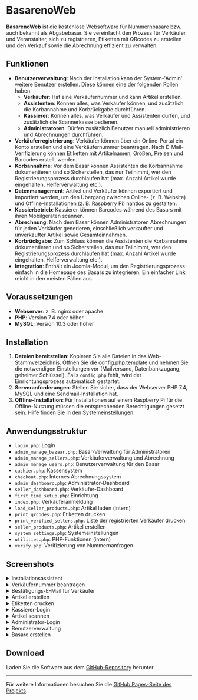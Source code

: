 # BasarenoWeb

**BasarenoWeb** ist die kostenlose Websoftware für Nummernbasare bzw. auch bekannt als Abgabebasar. Sie vereinfacht den Prozess für Verkäufer und Veranstalter, sich zu registrieren, Etiketten mit QRcodes zu erstellen und den Verkauf sowie die Abrechnung effizient zu verwalten.

## Funktionen

- **Benutzerverwaltung**: Nach der Installation kann der System-'Admin' weitere Benutzer erstellen. Diese können eine der folgenden Rollen haben:
  - **Verkäufer**: Hat eine Verkäufernummer und kann Artikel erstellen.
  - **Assistenten**: Können alles, was Verkäufer können, und zusätzlich die Korbannahme und Korbrückgabe durchführen.
  - **Kassierer**: Können alles, was Verkäufer und Assistenten dürfen, und zusätzlich die Scannerkasse bedienen.
  - **Administratoren**: Dürfen zusätzlich Benutzer manuell administrieren und Abrechnungen durchführen.
- **Verkäuferregistrierung**: Verkäufer können über ein Online-Portal ein Konto erstellen und eine Verkäufernummer beantragen. Nach E-Mail-Verifizierung können Etiketten mit Artikelnamen, Größen, Preisen und Barcodes erstellt werden.
- **Korbannahme**: Vor dem Basar können Assistenten die Korbannahme dokumentieren und so Sicherstellen, das nur Teilnimmt, wer den Registrierungsprozess durchlaufen hat (max. Anzahl Artikel wurde eingehalten, Helferverwaltung etc.).
- **Datenmanagement**: Artikel und Verkäufer können exportiert und importiert werden, um den Übergang zwischen Online- (z. B. Website) und Offline-Installationen (z. B. Raspberry Pi) nahtlos zu gestalten.
- **Kassierbetrieb**: Kassierer können Barcodes während des Basars mit ihren Mobilgeräten scannen.
- **Abrechnung**: Nach dem Basar können Administratoren Abrechnungen für jeden Verkäufer generieren, einschließlich verkaufter und unverkaufter Artikel sowie Gesamteinnahmen.
- **Korbrückgabe**: Zum Schluss können die Assistenten die Korbannahme dokumentieren und so Sicherstellen, das nur Teilnimmt, wer den Registrierungsprozess durchlaufen hat (max. Anzahl Artikel wurde eingehalten, Helferverwaltung etc.).
- **Integration**: Enthält ein Joomla-Modul, um den Registrierungsprozess einfach in die Homepage des Basars zu integrieren. Ein einfacher Link reicht in den meisten Fällen aus.

## Voraussetzungen

- **Webserver**: z. B. nginx oder apache
- **PHP**: Version 7.4 oder höher
- **MySQL**: Version 10.3 oder höher

## Installation

1. **Dateien bereitstellen**: Kopieren Sie alle Dateien in das Web-Stammverzeichnis. Öffnen Sie die config.php.template und nehmen Sie die notwendigen Einstellungen vor (Mailversand, Datenbankzugang, geheimer Schlüssel). Falls `config.php` fehlt, wird der Einrichtungsprozess automatisch gestartet.
2. **Serveranforderungen**: Stellen Sie sicher, dass der Webserver PHP 7.4, MySQL und eine Sendmail-Installation hat.
3. **Offline-Installation**: Für Installationen auf einem Raspberry Pi für die Offline-Nutzung müssen die entsprechenden Berechtigungen gesetzt sein. Hilfe finden Sie in den Systemeinstellungen.

## Anwendungsstruktur

- `login.php`: Login
- `admin_manage_bazaar.php`: Basar-Verwaltung für Administratoren
- `admin_manage_sellers.php`: Verkäuferverwaltung und Abrechnung
- `admin_manage_users.php`: Benutzerverwaltung für den Basar
- `cashier.php`: Kassensystem
- `checkout.php`: Internes Abrechnungssystem
- `admin_dashboard.php`: Administrator-Dashboard
- `seller_dashboard.php`: Verkäufer-Dashboard
- `first_time_setup.php`: Einrichtung
- `index.php`: Verkäuferanmeldung
- `load_seller_products.php`: Artikel laden (intern)
- `print_qrcodes.php`: Etiketten drucken
- `print_verified_sellers.php`: Liste der registrierten Verkäufer drucken
- `seller_products.php`: Artikel erstellen
- `system_settings.php`: Systemeinstellungen
- `utilities.php`: PHP-Funktionen (intern)
- `verify.php`: Verifizierung von Nummernanfragen

## Screenshots

<details>
<summary>Installationsassistent</summary>
Assistent zur Einrichtung der Datenbank und erforderlicher Konfigurationen.  
![Installationsassistent](./doc/installation_assistant.png)
</details>

<details>
<summary>Verkäufernummer beantragen</summary>
Verkäufer können eine Nummer beantragen, sobald ein Basar erstellt wurde und das Startdatum der Nummernvergabe festgelegt ist.  
![Verkäufernummer beantragen](./doc/seller_number_request.png)
</details>

<details>
<summary>Bestätigungs-E-Mail für Verkäufer</summary>
Verkäufer erhalten eine Nummer und einen Link, um ihre Artikel zu erstellen.  
![Bestätigungs-E-Mail](./doc/confirmation_email.png)
</details>

<details>
<summary>Artikel erstellen</summary>
Verkäufer fügen Artikel mit Namen und Preisen hinzu.  
![Artikel erstellen](./docs/Clipboard01.jpg)
</details>

<details>
<summary>Etiketten drucken</summary>
![Etiketten drucken](./doc/printing_labels.png)
</details>

<details>
<summary>Kassierer-Login</summary>
Während des Verkaufs scannen Kassierer verkaufte Artikel.  
![Kassierer-Login](./doc/cashier_login.png)
</details>

<details>
<summary>Artikel scannen</summary>
Jeder erkannte Artikel wird als „Verkauft“ markiert. Wenn ein Code nicht lesbar ist, können Ziffern manuell eingegeben werden. Die letzten 30 gescannten Artikel werden angezeigt und können bei Bedarf manuell zurückgesetzt werden.  
![Artikel scannen](./doc/scanning_items.png)
</details>

<details>
<summary>Administrator-Login</summary>
Nach dem Basar verteilt der Administrator die Einnahmen an die Verkäufer. Eine Liste der verkauften/nicht verkauften Artikel kann angezeigt, gedruckt und/oder dem Verkäufer per E-Mail als Zusammenfassung gesendet werden.  
![Administrator-Login](./doc/administrator_login.png)
</details>

<details>
<summary>Benutzerverwaltung</summary>
Nach der Ersteinrichtung können zusätzliche Kassierer und Administratoren hinzugefügt oder entfernt werden.  
![Benutzerverwaltung](./doc/user_management.png)
</details>

<details>
<summary>Basare erstellen</summary>
Nummernvergabe ist nur möglich, nachdem der Administrator einen Basar erstellt hat und das aktuelle Datum vor dem „Startdatum der Nummernvergabe“ liegt. Nach Beginn des Basars und vor Erreichen des nächsten „Startdatums der Nummernvergabe“ ist keine Nummernvergabe möglich. Eine entsprechende Meldung erscheint.  
![Basare erstellen](./doc/creating_bazaars.png)
</details>

## Download

Laden Sie die Software aus dem [GitHub-Repository](https://github.com/c3rebro/bazaar) herunter.

---

Für weitere Informationen besuchen Sie die [GitHub Pages-Seite des Projekts](https://c3rebro.github.io/bazaar/).
